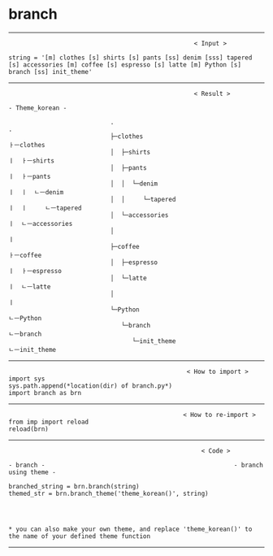 # branch
******                                     

                                                       < Input >  
                                                       
    string = '[m] clothes [s] shirts [s] pants [ss] denim [sss] tapered [s] accessories [m] coffee [s] espresso [s] latte [m] Python [s] branch [ss] init_theme'   
              
***

                                                       < Result >  
                                                                                - Theme_korean -
                                                                                
                                .                                              .                                               
                                ├─clothes                                      ㅏㅡclothes 
                                │  ├─shirts                                    ㅣ  ㅏㅡshirts  
                                │  ├─pants                                     ㅣ  ㅏㅡpants   
                                │  │  └─denim                                  ㅣ  ㅣ  ㄴㅡdenim  
                                │  │     └─tapered                             ㅣ  ㅣ     ㄴㅡtapered   
                                │  └─accessories                               ㅣ  ㄴㅡaccessories   
                                │                                              ㅣ                     
                                ├─coffee                                       ㅏㅡcoffee     
                                │  ├─espresso                                  ㅣ  ㅏㅡespresso    
                                │  └─latte                                     ㅣ  ㄴㅡlatte  
                                │                                              ㅣ          
                                └─Python                                      ㄴㅡPython      
                                   └─branch                                      ㄴㅡbranch       
                                      └─init_theme                                  ㄴㅡinit_theme 

***                                       
        
                                                     < How to import >  
    import sys
    sys.path.append(*location(dir) of branch.py*)
    import branch as brn

***   
        
                                                    < How to re-import >  
    from imp import reload 
    reload(brn) 

***  
                                                         < Code >  
                                                       
    - branch -                                                    - branch using theme -
    
    branched_string = brn.branch(string)                          themed_str = brn.branch_theme('theme_korean()', string)
    
    
    
    
    * you can also make your own theme, and replace 'theme_korean()' to the name of your defined theme function
    
***

